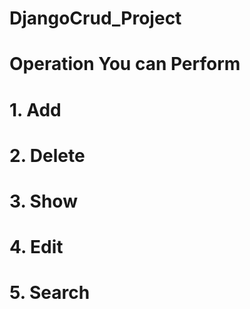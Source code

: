 # DjangoCrud_Project 
# Operation You can Perform 
# 1. Add
# 2. Delete
# 3. Show
# 4. Edit
# 5. Search
